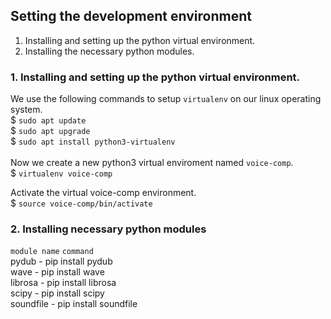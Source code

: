 ## Setting the development environment
1. Installing and setting up the python virtual environment.
2. Installing the necessary python modules.

### 1. Installing and setting up the python virtual environment.
We use the following commands to setup `virtualenv` on our linux operating system.<br>
$ ```sudo apt update```<br>
$ ```sudo apt upgrade```<br>
$ ```sudo apt install python3-virtualenv```
<br><br>
Now we create a new python3 virtual enviroment named `voice-comp`.<br>
$ `virtualenv voice-comp`<br>

Activate the virtual voice-comp environment.<br>
$ ```source voice-comp/bin/activate```

### 2. Installing necessary python modules
 ```module name```   ```command```<br>
pydub - pip install pydub  <br>
wave - pip install wave <br>
librosa - pip install librosa<br>
scipy - pip install scipy <br>
soundfile - pip install soundfile<br>